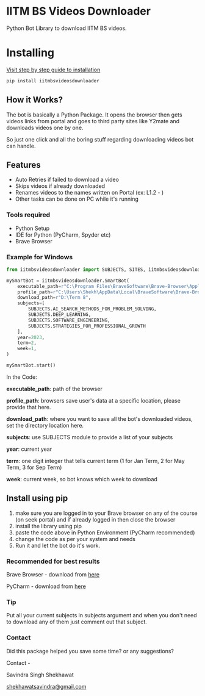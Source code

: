 

IITM BS Videos Downloader
===============
Python Bot Library to download IITM BS videos.


Installing
============
[Visit step by step guide to installation](https://drive.google.com/file/d/17R6Jt01sYyVlmPfkB0dUMLwxjYnHKzTs/view?usp=sharing)

```bash
pip install iitmbsvideosdownloader
```

## How it Works?

The bot is basically a Python Package. It opens the browser then gets videos links from portal and goes to third party sites like Y2mate and downloads videos one by one.

So just one click and all the boring stuff regarding downloading videos bot can handle.



## Features

- Auto Retries if failed to download a video
- Skips videos if already downloaded
- Renames videos to the names written on Portal (ex: L1.2 - )
- Other tasks can be done on PC while it's running



### Tools required

- Python Setup
- IDE for Python (PyCharm, Spyder etc)
- Brave Browser


### Example for Windows

```python
from iitmbsvideosdownloader import SUBJECTS, SITES, iitmbsvideosdownloader

mySmartBot = iitmbsvideosdownloader.SmartBot(
    executable_path=r"C:\Program Files\BraveSoftware\Brave-Browser\Application\brave.exe",
    profile_path=r"C:\Users\Shekh\AppData\Local\BraveSoftware\Brave-Browser\User Data\Default",
    download_path=r"D:\Term 8",
    subjects=[
        SUBJECTS.AI_SEARCH_METHODS_FOR_PROBLEM_SOLVING,
        SUBJECTS.DEEP_LEARNING,
        SUBJECTS.SOFTWARE_ENGINEERING,
        SUBJECTS.STRATEGIES_FOR_PROFESSIONAL_GROWTH
    ],
    year=2023,
    term=2,
    week=1,
)

mySmartBot.start()
```

In the Code:

**executable_path**: path of the browser

**profile_path**: browsers save user's data at a specific location, please provide that here.

**download_path**: where you want to save all the bot's downloaded videos, set the directory location here.

**subjects**: use SUBJECTS module to provide a list of your subjects

**year**: current year

**term**: one digit integer that tells current term (1 for Jan Term, 2 for May Term, 3 for Sep Term)

**week**: current week, so bot knows which week to download



## Install using pip

1) make sure you are logged in to your Brave browser on any of the course (on seek portal) and if already logged in then close the browser
2) install the library using pip
3) paste the code above in Python Environment (PyCharm recommended)
4) change the code as per your system and needs
5) Run it and let the bot do it's work.



### Recommended for best results

Brave Browser - download from [here](https://brave.com/)

PyCharm - download from [here](https://www.jetbrains.com/pycharm/)



### Tip

Put all your current subjects in subjects argument and when you don't need to download any of them just comment out that subject.



### Contact

Did this package helped you save some time? or any suggestions?

Contact - 

Savindra Singh Shekhawat

shekhawatsavindra@gmail.com

